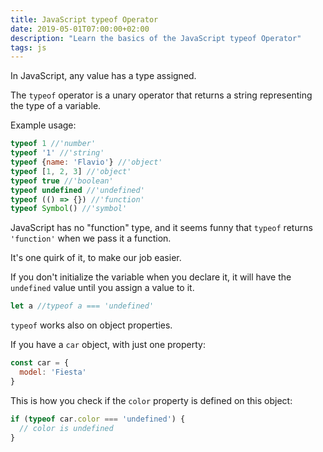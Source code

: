 ```yaml
---
title: JavaScript typeof Operator
date: 2019-05-01T07:00:00+02:00
description: "Learn the basics of the JavaScript typeof Operator"
tags: js
---
```


In JavaScript, any value has a type assigned.

The `typeof` operator is a unary operator that returns a string representing the type of a variable.

Example usage:

```js
typeof 1 //'number'
typeof '1' //'string'
typeof {name: 'Flavio'} //'object'
typeof [1, 2, 3] //'object'
typeof true //'boolean'
typeof undefined //'undefined'
typeof (() => {}) //'function'
typeof Symbol() //'symbol'
```

JavaScript has no "function" type, and it seems funny that `typeof` returns `'function'` when we pass it a function.

It's one quirk of it, to make our job easier.

If you don't initialize the variable when you declare it, it will have the `undefined` value until you assign a value to it.

```js
let a //typeof a === 'undefined'
```

`typeof` works also on object properties.

If you have a `car` object, with just one property:

```js
const car = {
  model: 'Fiesta'
}
```

This is how you check if the `color` property is defined on this object:

```js
if (typeof car.color === 'undefined') {
  // color is undefined
}
```